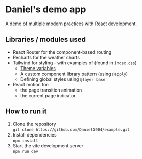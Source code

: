 # Daniel's demo app

A demo of multiple modern practices with React development.

## Libraries / modules used

- React Router for the component-based routing
- Recharts for the weather charts
- Tailwind for styling - with examples of (found in `index.css`)
  - [Theme variables](https://tailwindcss.com/docs/theme)
  - A custom component library pattern (using `@apply`)
  - Defining global styles using `@layer base`
- React motion for:
  - the page transition animation
  - the current page indicator

## How to run it

1. Clone the repository  
   `git clone https://github.com/DanielG904/example.git`
2. Install dependencies  
   `npm install`
3. Start the vite development server  
   `npm run dev`

